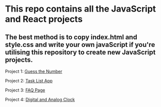 # This repo contains all the JavaScript and React projects 

## The best method is to copy index.html and style.css and write your own javaScript if you're utilising this repository to create new JavaScript projects.

Project 1: [Guess the Number](https://github.com/Sanskar-khandelwal/JavaScript-and-React/tree/main/01-%20Guess%20the%20Number)

Project 2: [Task List App](https://github.com/Sanskar-khandelwal/JavaScript-and-React/tree/main/02-%20Task%20List)

Project 3: [FAQ Page](https://github.com/Sanskar-khandelwal/JavaScript-and-React/tree/main/03-%20FAQ%20Page)

Project 4: [Digital and Analog Clock](https://github.com/Sanskar-khandelwal/JavaScript-and-React/tree/main/04-%20Digital%20and%20Analog%20Clock)
